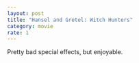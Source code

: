 ```yaml
---
layout: post
title: "Hansel and Gretel: Witch Hunters"
category: movie
rate: 1
---
```


Pretty bad special effects, but enjoyable.
